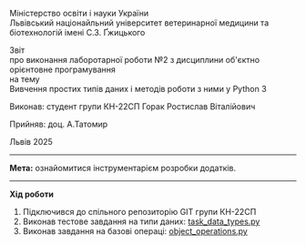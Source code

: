 Міністерство освіти і науки України  
Львівський націонайльний університет ветеринарної медицини та біотехнологій імені С.З. Ґжицького  

Звіт  
про виконання лаборотарної роботи №2 з дисциплини об'єктно орієнтовне програмування  
на тему  
Вивчення простих типів даних і методів роботи з ними у Python 3  

Виконав: студент групи КН-22СП Горак Ростислав Віталійович

Прийняв: доц. А.Татомир  

Львів 2025  

---

**Мета:** ознайомитися інструментарієм розробки додатків.

---

**Хід роботи**  
1. Підключився до спільного репозиторію GIT групи КН-22СП  
2. Виконав тестове завдання на типи даних:
   [task_data_types.py](task_data_types.py)
3. Виконав завдання на базові операці: 
   [object_operations.py](object_operations.py)


